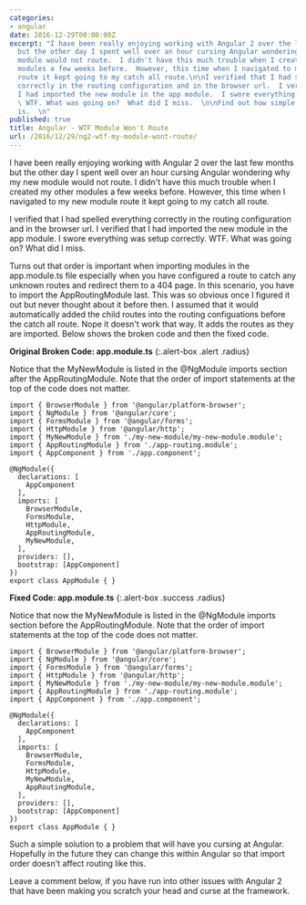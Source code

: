 ```yaml
---
categories:
- angular
date: 2016-12-29T00:00:00Z
excerpt: "I have been really enjoying working with Angular 2 over the last few months
  but the other day I spent well over an hour cursing Angular wondering why my new
  module would not route.  I didn't have this much trouble when I created my other
  modules a few weeks before.  However, this time when I navigated to my new module
  route it kept going to my catch all route.\n\nI verified that I had spelled everything
  correctly in the routing configuration and in the browser url.  I verified that
  I had imported the new module in the app module.  I swore everything was setup correctly.
  \ WTF. What was going on?  What did I miss.  \n\nFind out how simple the solution
  is.  \n"
published: true
title: Angular - WTF Module Won't Route
url: /2016/12/29/ng2-wtf-my-module-wont-route/
---
```


I have been really enjoying working with Angular 2 over the last few months but the other day I spent well over an hour cursing Angular wondering why my new module would not route.  I didn't have this much trouble when I created my other modules a few weeks before.  However, this time when I navigated to my new module route it kept going to my catch all route.

I verified that I had spelled everything correctly in the routing configuration and in the browser url.  I verified that I had imported the new module in the app module.  I swore everything was setup correctly.  WTF. What was going on?  What did I miss.  

Turns out that order is important when importing modules in the app.module.ts file especially when you have configured a route to catch any unknown routes and redirect them to a 404 page.  In this scenario, you have to import the AppRoutingModule last.  This was so obvious once I figured it out but never thought about it before then.  I assumed that it would automatically added the child routes into the routing configuations before the catch all route.  Nope it doesn't work that way.  It adds the routes as they are imported. Below shows the broken code and then the fixed code.

**Original Broken Code: app.module.ts**
{:.alert-box .alert .radius}

Notice that the MyNewModule is listed in the @NgModule imports section after the AppRoutingModule.  Note that the order of import statements at the top of the code does not matter.

```
import { BrowserModule } from '@angular/platform-browser';
import { NgModule } from '@angular/core';
import { FormsModule } from '@angular/forms';
import { HttpModule } from '@angular/http';
import { MyNewModule } from './my-new-module/my-new-module.module';
import { AppRoutingModule } from './app-routing.module';
import { AppComponent } from './app.component';

@NgModule({
  declarations: [
    AppComponent
  ],
  imports: [
    BrowserModule,
    FormsModule,
    HttpModule,
    AppRoutingModule,
	MyNewModule,
  ],
  providers: [],
  bootstrap: [AppComponent]
})
export class AppModule { }
```

**Fixed Code: app.module.ts**
{:.alert-box .success .radius}

Notice that now the MyNewModule is listed in the @NgModule imports section before the AppRoutingModule.  Note that the order of import statements at the top of the code does not matter.

```
import { BrowserModule } from '@angular/platform-browser';
import { NgModule } from '@angular/core';
import { FormsModule } from '@angular/forms';
import { HttpModule } from '@angular/http';
import { MyNewModule } from './my-new-module/my-new-module.module';
import { AppRoutingModule } from './app-routing.module';
import { AppComponent } from './app.component';

@NgModule({
  declarations: [
    AppComponent
  ],
  imports: [
    BrowserModule,
    FormsModule,
    HttpModule,
	MyNewModule,
    AppRoutingModule,
  ],
  providers: [],
  bootstrap: [AppComponent]
})
export class AppModule { }
```

Such a simple solution to a problem that will have you cursing at Angular.  Hopefully in the future they can change this within Angular so that import order doesn't affect routing like this. 

Leave a comment below, if you have run into other issues with Angular 2 that have been making you scratch your head and curse at the framework.  
 